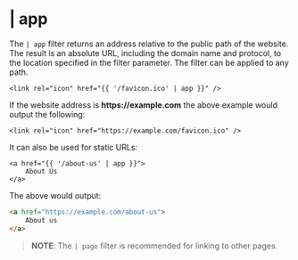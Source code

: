 # | app

The `| app` filter returns an address relative to the public path of the website. The result is an absolute URL, including the domain name and protocol, to the location specified in the filter parameter. The filter can be applied to any path.

```twig
<link rel="icon" href="{{ '/favicon.ico' | app }}" />
```

If the website address is __https://example.com__ the above example would output the following:

```twig
<link rel="icon" href="https://example.com/favicon.ico" />
```

It can also be used for static URLs:

```twig
<a href="{{ '/about-us' | app }}">
    About Us
</a>
```

The above would output:

```html
<a href="https://example.com/about-us">
    About us
</a>
```

> **NOTE**: The `| page` filter is recommended for linking to other pages.
